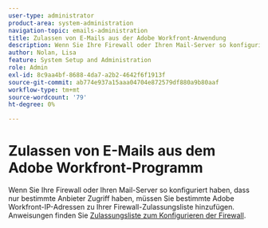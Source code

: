 ```yaml
---
user-type: administrator
product-area: system-administration
navigation-topic: emails-administration
title: Zulassen von E-Mails aus der Adobe Workfront-Anwendung
description: Wenn Sie Ihre Firewall oder Ihren Mail-Server so konfiguriert haben, dass nur bestimmte Anbieter Zugriff haben, müssen Sie bestimmte Adobe Workfront-IP-Adressen zu Ihrer Firewall-Zulassungsliste hinzufügen.
author: Nolan, Lisa
feature: System Setup and Administration
role: Admin
exl-id: 8c9aa4bf-8688-4da7-a2b2-4642f6f1913f
source-git-commit: ab774e937a15aaa04704e872579df880a9b80aaf
workflow-type: tm+mt
source-wordcount: '79'
ht-degree: 0%

---
```


# Zulassen von E-Mails aus dem Adobe Workfront-Programm

Wenn Sie Ihre Firewall oder Ihren Mail-Server so konfiguriert haben, dass nur bestimmte Anbieter Zugriff haben, müssen Sie bestimmte Adobe Workfront-IP-Adressen zu Ihrer Firewall-Zulassungsliste hinzufügen. Anweisungen finden Sie [Zulassungsliste zum Konfigurieren der Firewall](../../../administration-and-setup/get-started-wf-administration/configure-your-firewall.md).
